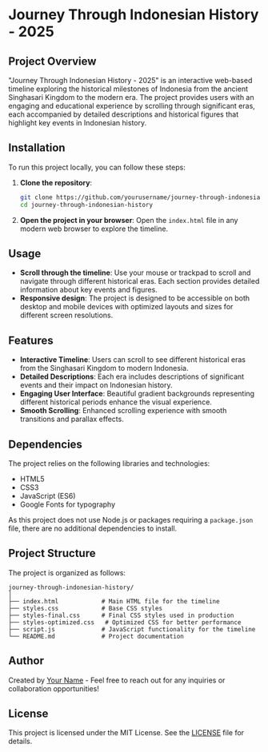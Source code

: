 
# Journey Through Indonesian History - 2025

## Project Overview
"Journey Through Indonesian History - 2025" is an interactive web-based timeline exploring the historical milestones of Indonesia from the ancient Singhasari Kingdom to the modern era. The project provides users with an engaging and educational experience by scrolling through significant eras, each accompanied by detailed descriptions and historical figures that highlight key events in Indonesian history.

## Installation
To run this project locally, you can follow these steps:

1. **Clone the repository**:
   ```bash
   git clone https://github.com/yourusername/journey-through-indonesian-history.git
   cd journey-through-indonesian-history
   ```

2. **Open the project in your browser**:
   Open the `index.html` file in any modern web browser to explore the timeline.

## Usage
- **Scroll through the timeline**: Use your mouse or trackpad to scroll and navigate through different historical eras. Each section provides detailed information about key events and figures.
- **Responsive design**: The project is designed to be accessible on both desktop and mobile devices with optimized layouts and sizes for different screen resolutions.

## Features
- **Interactive Timeline**: Users can scroll to see different historical eras from the Singhasari Kingdom to modern Indonesia.
- **Detailed Descriptions**: Each era includes descriptions of significant events and their impact on Indonesian history.
- **Engaging User Interface**: Beautiful gradient backgrounds representing different historical periods enhance the visual experience.
- **Smooth Scrolling**: Enhanced scrolling experience with smooth transitions and parallax effects.

## Dependencies
The project relies on the following libraries and technologies:
- HTML5
- CSS3
- JavaScript (ES6)
- Google Fonts for typography

As this project does not use Node.js or packages requiring a `package.json` file, there are no additional dependencies to install.

## Project Structure
The project is organized as follows:

```
journey-through-indonesian-history/
│
├── index.html            # Main HTML file for the timeline
├── styles.css            # Base CSS styles
├── styles-final.css      # Final CSS styles used in production
├── styles-optimized.css   # Optimized CSS for better performance
├── script.js             # JavaScript functionality for the timeline
└── README.md             # Project documentation
```

## Author
Created by [Your Name](https://github.com/yourusername) - Feel free to reach out for any inquiries or collaboration opportunities!

## License
This project is licensed under the MIT License. See the [LICENSE](LICENSE) file for details.

